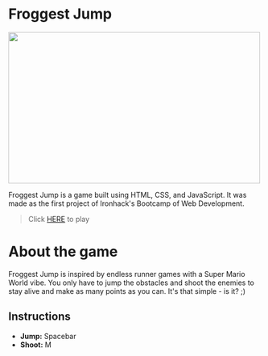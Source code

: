 # Froggest Jump

<img src="https://user-images.githubusercontent.com/63210979/140223755-84f74521-0f58-4d06-9741-122a5c46a298.png" width="500" height="300">

Froggest Jump is a game built using HTML, CSS, and JavaScript. It was made as the first project of Ironhack's Bootcamp of Web Development.

> Click [HERE](http://https://alissaps.github.io/froggest-jump/) to play

# About the game
Froggest Jump is inspired by endless runner games with a Super Mario World vibe. You only have to jump the obstacles and shoot the enemies to stay alive and make as many points as you can. It's that simple - is it? ;)

## Instructions
- **Jump:** Spacebar
- **Shoot:** M
